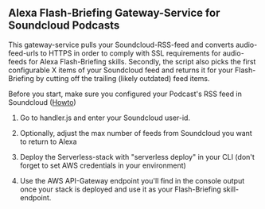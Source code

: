 ## Alexa Flash-Briefing Gateway-Service for Soundcloud Podcasts
This gateway-service pulls your Soundcloud-RSS-feed and converts audio-feed-urls to HTTPS in order
to comply with SSL requirements for audio-feeds for Alexa Flash-Briefing skills. Secondly, the script
also picks the first configurable X items of your Soundcloud feed and returns it for your Flash-Briefing by
cutting off the trailing (likely outdated) feed items.

Before you start, make sure you configured your Podcast's RSS feed in Soundcloud ([Howto](https://help.soundcloud.com/hc/en-us/articles/115003570048-Setting-up-your-podcast-s-RSS-feed))

1. Go to handler.js and enter your Soundcloud user-id.

2. Optionally, adjust the max number of feeds from Soundcloud you want to return to Alexa

3. Deploy the Serverless-stack with "serverless deploy" in your CLI (don't forget to set AWS credentials in your environment)

4. Use the AWS API-Gateway endpoint you'll find in the console output once your stack is deployed and use it as your Flash-Briefing skill-endpoint.
